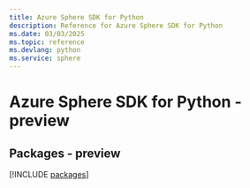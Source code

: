 ```yaml
---
title: Azure Sphere SDK for Python
description: Reference for Azure Sphere SDK for Python
ms.date: 03/03/2025
ms.topic: reference
ms.devlang: python
ms.service: sphere
---
```

# Azure Sphere SDK for Python - preview
## Packages - preview
[!INCLUDE [packages](sphere-index.md)]